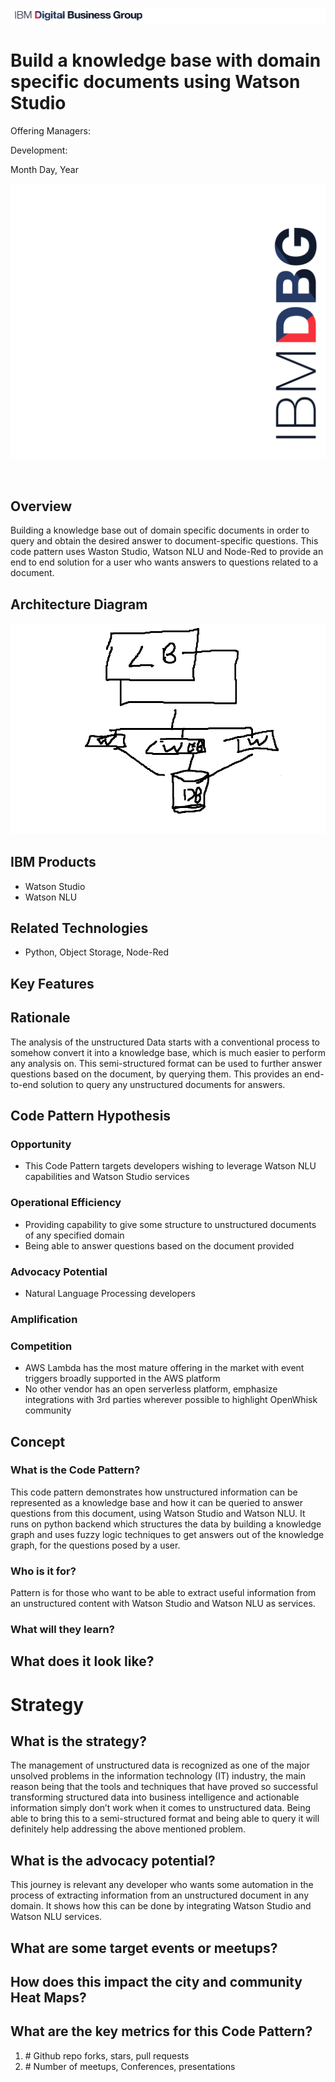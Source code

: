 ![DBG](images/dbg-horizontal.png)

# Build a knowledge base with domain specific documents using Watson Studio

Offering Managers: 

Development: 

Month Day, Year

![DBG](images/dbg-vertical.png)

&nbsp;
&nbsp;
&nbsp;
&nbsp;

## Overview

Building a knowledge base out of domain specific documents in order to query and obtain the desired answer to document-specific questions. This code pattern uses Waston Studio, Watson NLU and Node-Red to provide an end to end solution for a user who wants answers to questions related to a document.

## Architecture Diagram

![Architecture](images/architecture.png)

## IBM Products

* Watson Studio
* Watson NLU

## Related Technologies

* Python, Object Storage, Node-Red

## Key Features


## Rationale

The analysis of the unstructured Data starts with a conventional process to somehow convert it into a knowledge base, which is much easier to perform any analysis on. This semi-structured format can be used to further answer questions based on the document, by querying them. This provides an end-to-end solution to query any unstructured documents for answers.

## Code Pattern Hypothesis

### Opportunity

* This Code Pattern targets developers wishing to leverage Watson NLU capabilities and Watson Studio services

### Operational Efficiency

* Providing capability to give some structure to unstructured documents of any specified domain
* Being able to answer questions based on the document provided


### Advocacy Potential
* Natural Language Processing developers

### Amplification


### Competition

* AWS Lambda has the most mature offering in the market with event triggers broadly supported in the AWS platform
* No other vendor has an open serverless platform, emphasize integrations with 3rd parties wherever possible to highlight OpenWhisk community

## Concept

### What is the Code Pattern?

This code pattern  demonstrates how unstructured information can be represented as a knowledge base and how it can be queried to answer questions from this document, using Watson Studio and Watson NLU. It runs on python backend which structures the data by building a knowledge graph and uses fuzzy logic techniques to get answers out of the knowledge graph, for the questions posed by a user.

### Who is it for?

Pattern is for those who want to be able to extract useful information from an unstructured content with Watson Studio and Watson NLU as services.


### What will they learn?



## What does it look like?


# Strategy

## What is the strategy?

The management of unstructured data is recognized as one of the major unsolved problems in the information technology (IT) industry, the main reason being that the tools and techniques that have proved so successful transforming structured data into business intelligence and actionable information simply don’t work when it comes to unstructured data. Being able to bring this to a semi-structured format and being able to query it will definitely help addressing the above mentioned problem.

## What is the advocacy potential?

This journey is relevant any developer who wants some automation in the process of extracting information from an unstructured document in any domain. It shows how this can be done by integrating Watson Studio and Watson NLU services.

## What are some target events or meetups?

## How does this impact the city and community Heat Maps?


## What are the key metrics for this Code Pattern?

1. \# Github repo forks, stars, pull requests
2. \# Number of meetups, Conferences, presentations


